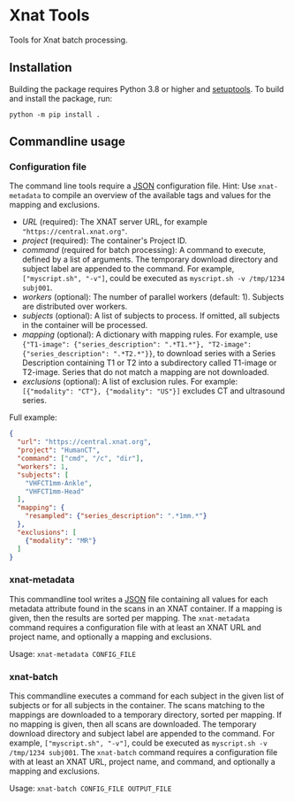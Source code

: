 # Xnat Tools

Tools for Xnat batch processing.


## Installation

Building the package requires Python 3.8 or higher and [setuptools](https://pypi.org/project/setuptools/).
To build and install the package, run:
```shell
python -m pip install .
```


## Commandline usage


### Configuration file

The command line tools require a [JSON](https://en.wikipedia.org/wiki/JSON) configuration file.
Hint: Use `xnat-metadata` to compile an overview of the available tags and values for the mapping and exclusions.

* *URL* (required): The XNAT server URL, for example `"https://central.xnat.org"`.
* *project* (required): The container's Project ID.
* *command* (required for batch processing): A command to execute, defined by a list of arguments. The temporary download directory and subject label are appended to the command. For example, `["myscript.sh", "-v"]`, could be executed as `myscript.sh -v /tmp/1234 subj001`.
* *workers* (optional): The number of parallel workers (default: 1). Subjects are distributed over workers.
* *subjects* (optional): A list of subjects to process. If omitted, all subjects in the container will be processed.
* *mapping* (optional): A dictionary with mapping rules. For example, use `{"T1-image": {"series_description": ".*T1.*"}, "T2-image": {"series_description": ".*T2.*"}}`, to download series with a Series Description containing T1 or T2 into a subdirectory called T1-image or T2-image. Series that do not match a mapping are not downloaded.     
* *exclusions* (optional): A list of exclusion rules. For example: `[{"modality": "CT"}, {"modality": "US"}]` excludes CT and ultrasound series.

Full example:
```json
{
  "url": "https://central.xnat.org",
  "project": "HumanCT",
  "command": ["cmd", "/c", "dir"],
  "workers": 1,
  "subjects": [
    "VHFCT1mm-Ankle",
    "VHFCT1mm-Head"
  ],
  "mapping": {
    "resampled": {"series_description": ".*1mm.*"}
  },
  "exclusions": [
    {"modality": "MR"}
  ]
}
```


### xnat-metadata

This commandline tool writes a [JSON](https://en.wikipedia.org/wiki/JSON) file containing all values for each metadata attribute found in the scans in an XNAT container.
If a mapping is given, then the results are sorted per mapping.
The `xnat-metadata` command requires a configuration file with at least an XNAT URL and project name, and optionally a mapping and exclusions. 

Usage: `xnat-metadata CONFIG_FILE`


### xnat-batch

This commandline executes a command for each subject in the given list of subjects or for all subjects in the container.
The scans matching to the mappings are downloaded to a temporary directory, sorted per mapping. If no mapping is given, then all scans are downloaded.
The temporary download directory and subject label are appended to the command. For example, `["myscript.sh", "-v"]`, could be executed as `myscript.sh -v /tmp/1234 subj001`.
The `xnat-batch` command requires a configuration file with at least an XNAT URL, project name, and command, and optionally a mapping and exclusions. 

Usage: `xnat-batch CONFIG_FILE OUTPUT_FILE`
